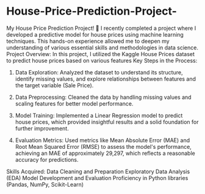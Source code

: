 # House-Price-Prediction-Project-
My House Price Prediction Project! 🏡
I recently completed a project where I developed a predictive model for house prices using machine learning techniques. This hands-on experience allowed me to deepen my understanding of various essential skills and methodologies in data science.
Project Overview:
In this project, I utilized the Kaggle House Prices dataset to predict house prices based on various features
Key Steps in the Process:
1. Data Exploration:
Analyzed the dataset to understand its structure, identify missing values, and explore relationships between features and the target variable (Sale Price).

2. Data Preprocessing:
Cleaned the data by handling missing values and scaling features for better model performance.

3. Model Training:
Implemented a Linear Regression model to predict house prices, which provided insightful results and a solid foundation for further improvement.

4. Evaluation Metrics:
Used metrics like Mean Absolute Error (MAE) and Root Mean Squared Error (RMSE) to assess the model's performance, achieving an MAE of approximately 29,297, which reflects a reasonable accuracy for predictions.

Skills Acquired:
Data Cleaning and Preparation
Exploratory Data Analysis (EDA)
Model Development and Evaluation
Proficiency in Python libraries (Pandas, NumPy, Scikit-Learn)
